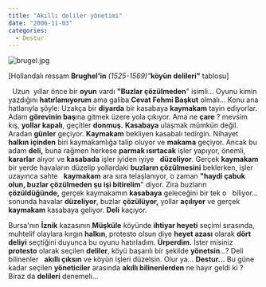 ```yaml
---
title: "Akıllı deliler yönetimi"
date: "2006-11-03"
categories: 
  - Destur
---
```


![brugel.jpg](/uploads/2006/11/brugel.jpg)

\[Hollandalı ressam **Brughel'in** _(1525-1569)"_**köyün delileri"** tablosu\]  

  Uzun  yıllar önce bir **oyun** vardı **"Buzlar çözülmeden**" isimli... Oyunu kimin yazdığını **hatırlamıyorum** ama galiba **Cevat Fehmi Başkut** olmalı... Konu ana hatlarıyla şöyle: Uzakça bir **diyarda** bir kasabaya **kaymakam** tayin ediyorlar. Adam **görevinin baş**ına gitmek üzere yola çıkıyor. Ama ne **çare** ? mevsim kış, **yollar kapalı**, geçitler **donmuş.** **Kasabaya** ulaşmak mümkün değil. Aradan **günler** geçiyor. **Kaymakam** bekliyen kasabalı tedirgin. Nihayet **halkın içinden** biri kaymakamlığa talip oluyor ve **makama** geçiyor. Ancak bu adam **deli,** buna rağmen herkese **parmak ısırtacak** işler yapıyor, önemli, **kararlar** alıyor ve **kasabada** işler iyiden iyiye   **düzeliyor**. Gerçek **kaymakam** bir yerde havaların düzelip yollardaki **buzların çözülmesini** beklerken, işler uzayınca sahte   **kaymakam** ara sıra telaşlanıyor, o zaman **"haydi çabuk olun, buzlar çözülmeden şu işi bitirelim**" diyor. Zira buzların **çözüldüğünde,** gerçek kaymakamın **kasabaya** geleceğini bir tek o   biliyor... sonunda havalar **düzeliyor**, buzlar **çözülüyor,** yollar **açılıyor** ve gerçek **kaymakam** kasabaya geliyor. **Deli** kaçıyor.

Bursa'nın **İznik** kazasının **Müşküle** köyünde **ihtiyar heyeti** seçimi sırasında, muhtelif olaylara kırgın **halkın**, protesto olsun diye **heyet azası** olarak **dört deliyi** seçtiğini duyunca bu oyunu hatırladım. **Ürperdim.** İster misiniz **protesto** olarak seçilen **deliler**, köyü başarılı bir şekilde **yönetsin**...? Deli bilinenler   **akıllı çıksın** ve köyün işleri düzelsin. Olur ya... **Destur...** Bu güne kadar seçilen **yöneticiler** arasında **akıllı bilinenlerden** ne hayır geldi ki ? Biraz da **delileri** denemeli...
